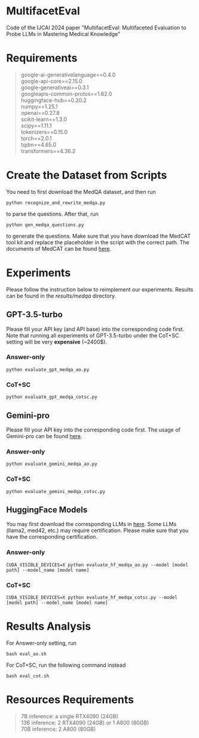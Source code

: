 # MultifacetEval

Code of the IJCAI 2024 paper "MultifacetEval: Multifaceted Evaluation to Probe LLMs in Mastering Medical Knowledge"

# Requirements
>google-ai-generativelanguage==0.4.0\
>google-api-core==2.15.0\
>google-generativeai==0.3.1\
>googleapis-common-protos==1.62.0\
>huggingface-hub==0.20.2\
>numpy==1.25.1\
>openai==0.27.8\
>scikit-learn==1.3.0\
>scipy==1.11.1\
>tokenizers==0.15.0\
>torch==2.0.1\
>tqdm==4.65.0\
>transformers==4.36.2
# Create the Dataset from Scripts
You need to first download the MedQA dataset, and then run
```
python recognize_and_rewrite_medqa.py
```
to parse the questions. After that, run
```
python gen_medqa_questions.py
```
to generate the questions. Make sure that you have download the MedCAT tool kit and replace the placeholder in the script with the correct path. The documents of MedCAT can be found [here](https://medcat.readthedocs.io/en/latest/).
# Experiments
Please follow the instruction below to reimplement our experiments. Results can be found in the *results/medqa* directory.
## GPT-3.5-turbo
Please fill your API key (and API base) into the corresponding code first. Note that running all experiments of GPT-3.5-turbo under the CoT+SC setting will be very **expensive** (~2400$).
### Answer-only
```
python evaluate_gpt_medqa_ao.py
```
### CoT+SC
```
python evaluate_gpt_medqa_cotsc.py
```
## Gemini-pro
Please fill your API key into the corresponding code first. The usage of Gemini-pro can be found [here](https://ai.google.dev).
### Answer-only
```
python evaluate_gemini_medqa_ao.py
```
### CoT+SC
```
python evaluate_gemini_medqa_cotsc.py
```
## HuggingFace Models
You may first download the corresponding LLMs in [here](https://huggingface.co). Some LLMs (llama2, med42, etc.) may require certification. Please make sure that you have the corresponding certification.
### Answer-only
```
CUDA_VISIBLE_DEVICES=X python evaluate_hf_medqa_ao.py --model [model path] --model_name [model name]
```
### CoT+SC
```
CUDA_VISIBLE_DEVICES=X python evaluate_hf_medqa_cotsc.py --model [model path] --model_name [model name]
```
# Results Analysis

For Answer-only setting, run

```
bash eval_ao.sh
```

For CoT+SC, run the following command instead

```
bash eval_cot.sh
```



# Resources Requirements

>7B inference: a single RTX4090 (24GB)\
>13B inference: 2 RTX4090 (24GB) or 1 A800 (80GB)\
>70B inference: 2 A800 (80GB)
